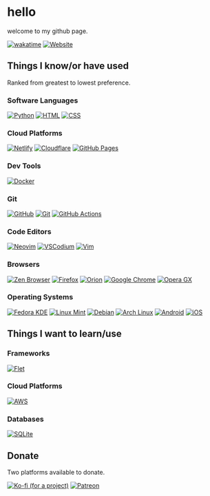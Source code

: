 # hello
welcome to my github page.

[![wakatime](https://wakatime.com/badge/user/6cf55f37-3a94-4bd7-9c21-e0334f3b590c.svg)](https://wakatime.com/@6cf55f37-3a94-4bd7-9c21-e0334f3b590c)
[![Website](https://img.shields.io/website-up-down-green-red/http/shields.io.svg)](https://stainlesteel.github.io/index.html)
<!--
![my GitHub stats](https://github-readme-stats.vercel.app/api?username=stainlesteel&show_icons=true&theme=vue-dark)
-->
## Things I know/or have used
Ranked from greatest to lowest preference.
### Software Languages
[![Python](https://img.shields.io/badge/Python-3776AB?logo=python&logoColor=fff)](https://www.python.org)
[![HTML](https://img.shields.io/badge/HTML-%23E34F26.svg?logo=html5&logoColor=white)](https://html.spec.whatwg.org/)
[![CSS](https://img.shields.io/badge/CSS-639?logo=css&logoColor=fff)](https://www.w3.org/TR/css/)
### Cloud Platforms
[![Netlify](https://img.shields.io/badge/Netlify-%23000000.svg?logo=netlify&logoColor=#00C7B7)](https://www.netlify.com/)
[![Cloudflare](https://img.shields.io/badge/Cloudflare-F38020?logo=Cloudflare&logoColor=white)](https://www.cloudflare.com/en-ca/)
[![GitHub Pages](https://img.shields.io/badge/GitHub%20Pages-121013?logo=github&logoColor=white)](https://docs.github.com/en/pages)
### Dev Tools
[![Docker](https://img.shields.io/badge/Docker-2496ED?logo=docker&logoColor=fff)](https://www.docker.com/)
### Git
[![GitHub](https://img.shields.io/badge/GitHub-%23121011.svg?logo=github&logoColor=white)](https://www.github.com)
[![Git](https://img.shields.io/badge/Git-F05032?logo=git&logoColor=fff)](https://git-scm.com/)
[![GitHub Actions](https://img.shields.io/badge/GitHub_Actions-2088FF?logo=github-actions&logoColor=white)](https://docs.github.com/en/actions)
### Code Editors
[![Neovim](https://img.shields.io/badge/Neovim-57A143?logo=neovim&logoColor=fff)](https://neovim.io/)
[![VSCodium](https://img.shields.io/badge/VSCodium-2F80ED?logo=vscodium&logoColor=fff)](https://vscodium.com/)
[![Vim](https://img.shields.io/badge/Vim-%2311AB00.svg?logo=vim&logoColor=white)](https://www.vim.org/)
### Browsers
[![Zen Browser](https://img.shields.io/badge/Zen%20Browser-F76F53?logo=zenbrowser&logoColor=fff)](https://zen-browser.app/)
[![Firefox](https://img.shields.io/badge/Firefox-FF7139?logo=Firefox&logoColor=white)](https://www.firefox.com/en-CA/)
[![Orion](https://img.shields.io/badge/Orion-006CFF?logo=safari&logoColor=fff)](https://kagi.com/orion/)
[![Google Chrome](https://img.shields.io/badge/Chromium-4285F4?logo=GoogleChrome&logoColor=white)](https://www.google.com/chrome/#fast)
[![Opera GX](https://img.shields.io/badge/Opera%20GX-EE2950?logo=operagx&logoColor=fff)](https://www.opera.com/gx)
### Operating Systems
[![Fedora KDE](https://img.shields.io/badge/Fedora‎_KDE-51A2DA?logo=fedora&logoColor=fff)](https://fedoraproject.org/kde/)
[![Linux Mint](https://img.shields.io/badge/Linux%20Mint-87CF3E?logo=linuxmint&logoColor=fff)](https://linuxmint.com/)
[![Debian](https://img.shields.io/badge/Debian-A81D33?logo=debian&logoColor=fff)](https://www.debian.org/)
[![Arch Linux](https://img.shields.io/badge/Arch%20Linux-1793D1?logo=arch-linux&logoColor=fff)](#)
[![Android](https://img.shields.io/badge/Android-3DDC84?logo=android&logoColor=white)](#)
[![iOS](https://img.shields.io/badge/iOS-000000?&logo=apple&logoColor=white)](https://www.apple.com/ios/)
## Things I want to learn/use
### Frameworks
[![Flet](https://img.shields.io/badge/Flutter-02569B?logo=flutter&logoColor=fff)](https://www.flet.dev)
### Cloud Platforms
[![AWS](https://custom-icon-badges.demolab.com/badge/AWS-%23FF9900.svg?logo=aws&logoColor=white)](https://aws.amazon.com/)
### Databases
[![SQLite](https://img.shields.io/badge/SQLite-%2307405e.svg?logo=sqlite&logoColor=white)](https://sqlite.org/)
## Donate
Two platforms available to donate.

[![Ko-fi (for a project)](https://img.shields.io/badge/Ko--fi_[for_a_project]-FF5E5B?logo=ko-fi&logoColor=white)](https://ko-fi.com/stainlesssteel)
[![Patreon](https://img.shields.io/badge/Patreon-F96854?logo=patreon&logoColor=white)](https://www.patreon.com/c/stainlesteel)
